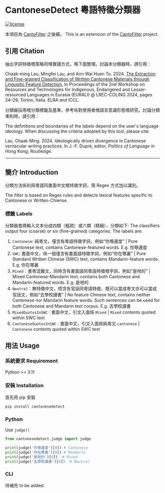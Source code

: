 # CantoneseDetect 粵語特徵分類器

[![license](https://img.shields.io/github/license/DAVFoundation/captain-n3m0.svg?style=flat-square)](https://github.com/DAVFoundation/captain-n3m0/blob/master/LICENSE)

本項目為 [CantoFilter](https://github.com/CanCLID/cantonese-classifier) 之後續。
This is an extension of the [CantoFilter](https://github.com/CanCLID/cantonese-classifier) project.

## 引用 Citation

抽出字詞特徵嘅策略同埋實踐方式，喺下面整理。討論本分類器時，請引用：

Chaak-ming Lau, Mingfei Lau, and Ann Wai Huen To. 2024. 
[The Extraction and Fine-grained Classification of Written Cantonese Materials through Linguistic Feature Detection.](https://aclanthology.org/2024.eurali-1.4/) 
In Proceedings of the 2nd Workshop on Resources and Technologies for Indigenous, Endangered and Lesser-resourced Languages in Eurasia (EURALI) 
@ LREC-COLING 2024, pages 24–29, Torino, Italia. ELRA and ICCL.

分類器採用嘅分類標籤及基準，參考咗對使用者嘅語言意識形態嘅研究。討論分類準則時，請引用：

The definitions and boundaries of the labels depend on the user's language ideology. 
When discussing the criteria adopted by this tool, please cite:

Lau, Chaak Ming. 2024. Ideologically driven divergence in Cantonese vernacular writing practices. In J.-F. Dupré, editor, _Politics of Language in Hong Kong_, Routledge.

---

## 簡介 Introduction

分類方法係利用粵語同書面中文嘅特徵字詞，用 Regex 方式加以識別。

The filter is based on Regex rules and detects lexical features specific to Cantonese or Written-Chiense.

### 標籤 Labels

分類器會將輸入文本分成四類（粗疏）或六類（精細），分類如下:
The classifiers output four (coarse) or six (fine-grained) categories. The labels are:

1. `Cantonese`: 純粵文，僅含有粵語特徵字詞，例如“你喺邊度” | Pure Cantonese text, contains Cantonese-featured words. E.g. 你喺邊度
1. `SWC`: 書面中文，係一個僅含有書面語特徵字詞，例如“你在哪裏” | Pure Standard Written Chinese (SWC) text, contains Mandarin-feature words. E.g. 你在哪裏
1. `Mixed`：書粵混雜文，同時含有書面語同粵語特徵嘅字詞，例如“是咁的” | Mixed Cantonese-Mandarin text, contains both Cantonese and Mandarin-featured words. E.g. 是咁的
1. `Neutral`：無特徵中文，唔含有官話同粵語特徵，既可以當成粵文亦可以當成官話文，例如“去學校讀書” | No feature Chinese text, contains neither Cantonese nor Mandarin feature words. Such sentences can be used for both Cantonese and Mandarin text corpus. E.g. 去學校讀書
1. `MixedQuotesInSWC` : 書面中文，引文入面係 `Mixed` | `Mixed` contents quoted within SWC text
1. `CantoneseQuotesInSWC` : 書面中文，引文入面係純粵文 `cantonese` | `Cantonese` contents quoted within SWC text

## 用法 Usage

### 系統要求 Requirement

Python >= 3.11

### 安裝 Installation

首先用 pip 安裝

```bash
pip install cantonesedetect
```

### Python

Use `judge()`

```python
from cantonesedetect.judge import judge

print(judge('你喺邊度')[0]) # Cantonese
print(judge('你在哪裏')[0]) # Mandarin
print(judge('是咁的')[0])  # Mixed
print(judge('去學校讀書')[0])  # Neutral
```

### CLI

待補充 to be added.
